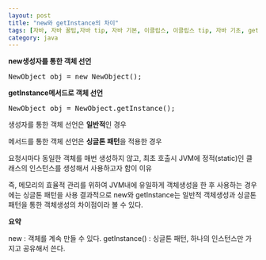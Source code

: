 ```yaml
---
layout: post
title: "new와 getInstance의 차이"
tags: [자바, 자바 꿀팁,자바 tip, 자바 기본, 이클립스, 이클립스 tip, 자바 기초, getInstance, new]
category: java
---
```

**new생성자를 통한 객체 선언**
<pre class="prttyprint">
NewObject obj = new NewObject();
</pre>


**getInstance메서드로 객체 선언**
<pre class="prttyprint">
NewObject obj = NewObject.getInstance();
</pre>


생성자를 통한 객체 선언은 **일반적**인 경우

메서드를 통한 객체 선언은 **싱글톤 패턴**을 적용한 경우


요청시마다 동일한 객체를 매번 생성하지 않고, 최초 호출시 JVM에 정적(static)인 클래스의 인스턴스를 생성해서 사용하고자 함이 이유

즉, 메모리의 효율적 관리를 위하여 JVM내에 유일하게 객체생성을 한 후 사용하는 경우에는 싱글톤 패턴을 사용 결과적으로 new와 getInstance는 일반적 객체생성과 싱글톤 패턴을 통한 객체생성의 차이점이라 볼 수 있다.


**요약**

new : 객체를 계속 만들 수 있다.
getInstance() : 싱글톤 패턴, 하나의 인스턴스만 가지고 공유해서 쓴다.
